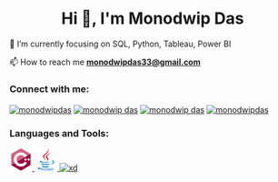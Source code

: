 <h1 align="center">Hi 👋, I'm Monodwip Das</h1>
🌱 I’m currently focusing on SQL, Python, Tableau, Power BI

📫 How to reach me **monodwipdas33@gmail.com**

<h3 align="left">Connect with me:</h3>
<p align="left">
<a href="https://twitter.com/monodwipdas" target="blank"><img align="center" src="https://raw.githubusercontent.com/rahuldkjain/github-profile-readme-generator/master/src/images/icons/Social/twitter.svg" alt="monodwipdas" height="30" width="40" /></a>
<a href="https://linkedin.com/in/monodwip das" target="blank"><img align="center" src="https://raw.githubusercontent.com/rahuldkjain/github-profile-readme-generator/master/src/images/icons/Social/linked-in-alt.svg" alt="monodwip das" height="30" width="40" /></a>
<a href="https://fb.com/monodwip das" target="blank"><img align="center" src="https://raw.githubusercontent.com/rahuldkjain/github-profile-readme-generator/master/src/images/icons/Social/facebook.svg" alt="monodwip das" height="30" width="40" /></a>
<a href="https://instagram.com/monodwipdas" target="blank"><img align="center" src="https://raw.githubusercontent.com/rahuldkjain/github-profile-readme-generator/master/src/images/icons/Social/instagram.svg" alt="monodwipdas" height="30" width="40" /></a>
</p>

<h3 align="left">Languages and Tools:</h3>
<p align="left"> <a href="https://www.w3schools.com/cpp/" target="_blank"> <img src="https://raw.githubusercontent.com/devicons/devicon/master/icons/cplusplus/cplusplus-original.svg" alt="cplusplus" width="40" height="40"/> </a> <a href="https://www.java.com" target="_blank"> <img src="https://raw.githubusercontent.com/devicons/devicon/master/icons/java/java-original.svg" alt="java" width="40" height="40"/> </a> <a href="https://www.adobe.com/products/xd.html" target="_blank"> <img src="https://cdn.worldvectorlogo.com/logos/adobe-xd.svg" alt="xd" width="40" height="40"/> </a> </p>
